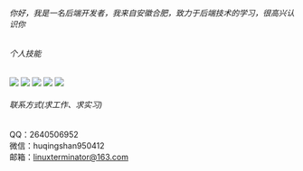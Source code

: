 ###### 你好，我是一名后端开发者，我来自安徽合肥，致力于后端技术的学习，很高兴认识你

###### 个人技能  
![](https://img.shields.io/badge/-spring--boot-%236eb23f?logo=spring-boot) ![](https://img.shields.io/badge/-mysql-%233d6e93?logo=mysql) ![](https://img.shields.io/badge/-redis-%23a32422?logo=redis) ![](https://img.shields.io/badge/-docker-%23003f8c?logo=docker) ![](https://img.shields.io/badge/-java-orange?logo=java)

###### 联系方式(求工作、求实习)
QQ：2640506952  
微信：huqingshan950412  
邮箱：linuxterminator@163.com
